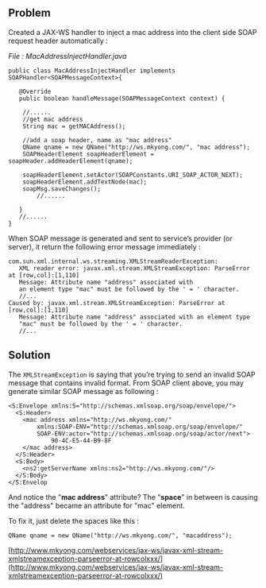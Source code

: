 ## Problem

Created a JAX-WS handler to inject a mac address into the client side SOAP request header automatically :

_File : MacAddressInjectHandler.java_

    public class MacAddressInjectHandler implements SOAPHandler<SOAPMessageContext>{

       @Override
       public boolean handleMessage(SOAPMessageContext context) {

    	//......
    	//get mac address
    	String mac = getMACAddress();

    	//add a soap header, name as "mac address"
    	QName qname = new QName("http://ws.mkyong.com/", "mac address");
    	SOAPHeaderElement soapHeaderElement = soapHeader.addHeaderElement(qname);

    	soapHeaderElement.setActor(SOAPConstants.URI_SOAP_ACTOR_NEXT);
    	soapHeaderElement.addTextNode(mac);
    	soapMsg.saveChanges();
            //......

       }
       //......
    }

When SOAP message is generated and sent to service’s provider (or server), it return the following error message immediately :

    com.sun.xml.internal.ws.streaming.XMLStreamReaderException:
       XML reader error: javax.xml.stream.XMLStreamException: ParseError at [row,col]:[1,110]
       Message: Attribute name "address" associated with
       an element type "mac" must be followed by the ' = ' character.
       //...
    Caused by: javax.xml.stream.XMLStreamException: ParseError at [row,col]:[1,110]
       Message: Attribute name "address" associated with an element type
       "mac" must be followed by the ' = ' character.
       //...

## Solution

The `XMLStreamException` is saying that you’re trying to send an invalid SOAP message that contains invalid format. From SOAP client above, you may generate similar SOAP message as following :

    <S:Envelope xmlns:S="http://schemas.xmlsoap.org/soap/envelope/">
      <S:Header>
    	<mac address xmlns="http://ws.mkyong.com/"
    		xmlns:SOAP-ENV="http://schemas.xmlsoap.org/soap/envelope/"
    		SOAP-ENV:actor="http://schemas.xmlsoap.org/soap/actor/next">
    			90-4C-E5-44-B9-8F
    	</mac address>
      </S:Header>
      <S:Body>
    	<ns2:getServerName xmlns:ns2="http://ws.mkyong.com/"/>
      </S:Body>
    </S:Envelop

And notice the "**mac address**" attribute? The "**space**" in between is causing the "address" became an attribute for "mac" element.

To fix it, just delete the spaces like this :

    QName qname = new QName("http://ws.mkyong.com/", "macaddress");

[http://www.mkyong.com/webservices/jax-ws/javax-xml-stream-xmlstreamexception-parseerror-at-rowcolxxx/](http://www.mkyong.com/webservices/jax-ws/javax-xml-stream-xmlstreamexception-parseerror-at-rowcolxxx/)
